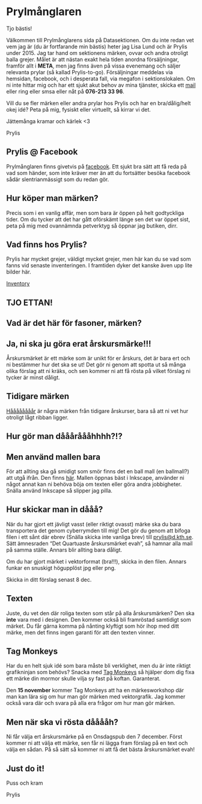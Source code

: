 # Prylmånglaren

Tjo bästis!

Välkommen till Prylmånglarens sida på Datasektionen. Om du inte redan vet vem jag är (du är fortfarande min bästis) heter jag Lisa Lund och är Prylis under 2015. Jag tar hand om sektionens märken, ovvar och andra otroligt balla grejer. Målet är att nästan exakt hela tiden anordna försäljningar, framför allt i __META__, men jag finns även på vissa evenemang och säljer relevanta prylar (så kallad Prylis-to-go). Försäljningar meddelas via hemsidan, facebook, och i desperata fall, via megafon i sektionslokalen. Om ni inte hittar mig och har ett sjukt akut behov av mina tjänster, skicka ett [mail](mailto:prylis@d.kth.se) eller ring eller smsa eller nåt på __076-213 33 96__.

Vill du se fler märken eller andra prylar hos Prylis och har en bra/dålig/helt okej idé? Peta på mig, fysiskt eller virtuellt, så kirrar vi det.

Jättemånga kramar och kärlek <3

Prylis

## Prylis @ Facebook

Prylmånglaren finns givetvis på [facebook](https://www.facebook.com/prylisdata). Ett sjukt bra sätt att få reda på vad som händer, som inte kräver mer än att du fortsätter besöka facebook sådär slentrianmässigt som du redan gör.

## Hur köper man märken?

Precis som i en vanlig affär, men som bara är öppen på helt godtyckliga tider. Om du tycker att det har gått oförskämt länge sen det var öppet sist, peta på mig med ovannämnda petverktyg så öppnar jag butiken, dirr.

## Vad finns hos Prylis?

Prylis har mycket grejer, väldigt mycket grejer, men här kan du se vad som fanns vid senaste inventeringen. I framtiden dyker det kanske även upp lite bilder här.

[Inventory](https://docs.google.com/spreadsheet/pub?key=0AnjfL675gTJ1dDhWZ0ZadGtmWXJzRUFmbUJwa01XdGc&output=html&widget=true)


## TJO ETTAN!
## Vad är det här för fasoner, märken?
## Ja, ni ska ju göra erat årskursmärke!!!

Årskursmärket är ett märke som är unikt för er årskurs, det är bara ert och ni bestämmer hur det ska se ut! Det gör ni genom att spotta ut så många olika förslag att ni kräks, och sen kommer ni att få rösta på vilket förslag ni tycker är minst dåligt.

## Tidigare märken

[Håååååååår](https://www.dropbox.com/sh/lj0v7gnd0ka6lm2/AAD476H0BQdIpU3OAo58pOIka?dl=0) är några märken från tidigare årskurser, bara så att ni vet hur otroligt lågt ribban ligger.

## Hur gör man dåååråååhhhh?!?
## Men använd mallen bara

För att allting ska gå smidigt som smör finns det en ball mall (en ballmall?) att utgå ifrån. Den finns [här](https://www.dropbox.com/s/d50wfb3r95nglh4/%C3%85rskursm%C3%A4rke%20mall.svg?dl=0). Mallen öppnas bäst i Inkscape, använder ni något annat kan ni behöva böja om texten eller göra andra jobbigheter. Snälla använd Inkscape så slipper jag pilla.

## Hur skickar man in dååå?

När du har gjort ett jävligt vasst (eller riktigt ovasst) märke ska du bara transportera det genom cyberrymden till mig! Det gör du genom att bifoga filen i ett sånt där ebrev (Snälla skicka inte vanliga brev) till [prylis@d.kth.se](mailto:prylis@d.kth.se). Sätt ämnesraden “Det Quartuaste årskursmärket evah”, så hamnar alla mail på samma ställe. Annars blir allting bara dåligt.

Om du har gjort märket i vektorformat (bra!!!), skicka in den filen. Annars funkar en snuskigt högupplöst jpg eller png.

Skicka in ditt förslag senast 8 dec.

## Texten

Juste, du vet den där roliga texten som står på alla årskursmärken? Den ska __inte__ vara med i designen. Den kommer också bli framröstad samtidigt som märket. Du får gärna komma på nånting klyftigt som hör ihop med ditt märke, men det finns ingen garanti för att den texten vinner.

## Tag Monkeys

Har du en helt sjuk idé som bara måste bli verklighet, men du är inte riktigt grafikninjan som behövs? Snacka med [Tag Monkeys](https://www.facebook.com/pages/Tag-Monkeys/120626214692945) så hjälper dom dig fixa ett märke din mormor skulle vilja sy fast på koftan. Garanterat.

Den __15 november__ kommer Tag Monkeys att ha en märkesworkshop där man kan lära sig om hur man gör märken med vektorgrafik. Jag kommer också vara där och svara på alla era frågor om hur man gör märken.

## Men när ska vi rösta dååååh?

Ni får välja ert årskursmärke på en Onsdagspub den 7 december. Först kommer ni att välja ett märke, sen får ni lägga fram förslag på en text och välja en sådan. På så sätt så kommer ni att få det bästa årskursmärket evah!

## Just do it!

Puss och kram

Prylis
